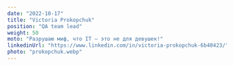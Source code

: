```yaml
---
date: "2022-10-17"
title: "Victoria Prokopchuk"
position: "QA team lead"
weight: 50
moto: "Разрушаю миф, что IT — это не для девушек!"
linkedinUrl: "https://www.linkedin.com/in/victoria-prokopchuk-6b40423/" 
photo: "prokopchuk.webp"
---
```

